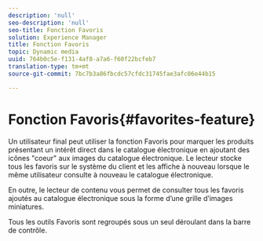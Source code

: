 ```yaml
---
description: 'null'
seo-description: 'null'
seo-title: Fonction Favoris
solution: Experience Manager
title: Fonction Favoris
topic: Dynamic media
uuid: 764b0c5e-f131-4af8-a7a6-f60f22bcfeb7
translation-type: tm+mt
source-git-commit: 7bc7b3a86fbcdc57cfdc31745fae3afc06e44b15

---
```



# Fonction Favoris{#favorites-feature}

Un utilisateur final peut utiliser la fonction Favoris pour marquer les produits présentant un intérêt direct dans le catalogue électronique en ajoutant des icônes &quot;coeur&quot; aux images du catalogue électronique. Le lecteur stocke tous les favoris sur le système du client et les affiche à nouveau lorsque le même utilisateur consulte à nouveau le catalogue électronique.

En outre, le lecteur de contenu vous permet de consulter tous les favoris ajoutés au catalogue électronique sous la forme d’une grille d’images miniatures.

Tous les outils Favoris sont regroupés sous un seul  déroulant dans la barre de contrôle.
